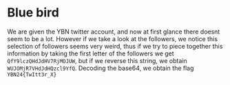 # Blue bird
We are given the YBN twitter account, and now at first glance there doesnt seem to be a lot.
However if we take a look at the followers, we notice this selection of followers seems very weird, thus if we try to piece together this information by taking the first letter of the followers we get `QfY9lczQHdJdHV7RjMOJUW`, but if we reverse this string, we obtain `WUJOMjR7VHdJdHQzcl9YfQ`. 
Decoding the base64, we obtain the flag `YBN24{TwItt3r_X}`